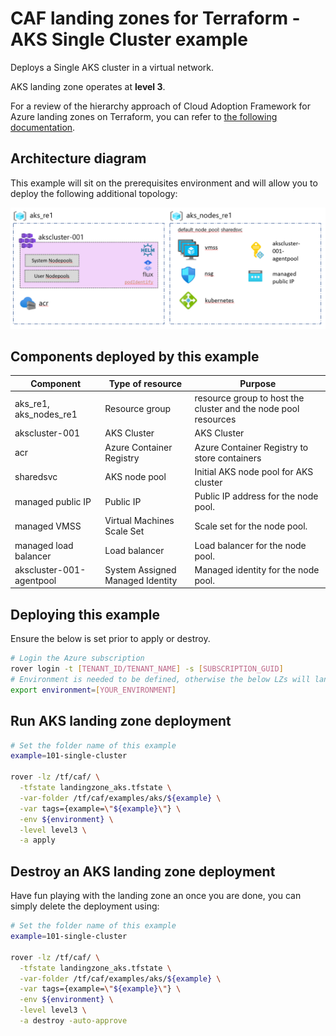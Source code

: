 # CAF landing zones for Terraform - AKS Single Cluster example

Deploys a Single AKS cluster in a virtual network.

AKS landing zone operates at **level 3**.

For a review of the hierarchy approach of Cloud Adoption Framework for Azure landing zones on Terraform, you can refer to [the following documentation](../../../../documentation/code_architecture/hierarchy.md).

## Architecture diagram

This example will sit on the prerequisites environment and will allow you to deploy the following additional topology:

![solutions](../../../_pictures/examples/101-single-cluster.PNG)

## Components deployed by this example

| Component                | Type of resource                 | Purpose                                                        |
|--------------------------|----------------------------------|----------------------------------------------------------------|
| aks_re1, aks_nodes_re1   | Resource group                   | resource group to host the cluster and the node pool resources |
| akscluster-001           | AKS Cluster                      | AKS Cluster                                                    |
| acr                      | Azure Container Registry         | Azure Container Registry to store containers                   |
| sharedsvc                | AKS node pool                    | Initial AKS node pool for AKS cluster                          |
| managed public IP        | Public IP                        | Public IP address for the node pool.                           |
| managed VMSS             | Virtual Machines Scale Set       | Scale set for the node pool.                                   |
| managed load balancer    | Load balancer                    | Load balancer for the node pool.                               |
| akscluster-001-agentpool | System Assigned Managed Identity | Managed identity for the node pool.                            |

## Deploying this example

Ensure the below is set prior to apply or destroy.

```bash
# Login the Azure subscription
rover login -t [TENANT_ID/TENANT_NAME] -s [SUBSCRIPTION_GUID]
# Environment is needed to be defined, otherwise the below LZs will land into sandpit which someone else is working on
export environment=[YOUR_ENVIRONMENT]
```
## Run AKS landing zone deployment

```bash
# Set the folder name of this example
example=101-single-cluster

rover -lz /tf/caf/ \
  -tfstate landingzone_aks.tfstate \
  -var-folder /tf/caf/examples/aks/${example} \
  -var tags={example=\"${example}\"} \
  -env ${environment} \
  -level level3 \
  -a apply
```

## Destroy an AKS landing zone deployment

Have fun playing with the landing zone an once you are done, you can simply delete the deployment using:

```bash
# Set the folder name of this example
example=101-single-cluster

rover -lz /tf/caf/ \
  -tfstate landingzone_aks.tfstate \
  -var-folder /tf/caf/examples/aks/${example} \
  -var tags={example=\"${example}\"} \
  -env ${environment} \
  -level level3 \
  -a destroy -auto-approve
```